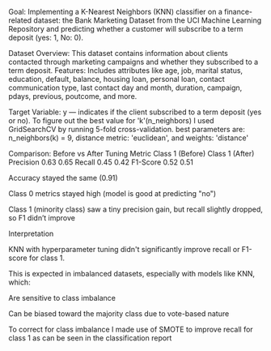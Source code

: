 Goal: Implementing a K-Nearest Neighbors (KNN) classifier on a finance-related dataset: the Bank Marketing Dataset from the UCI Machine Learning Repository and predicting whether a customer will subscribe to a term deposit (yes: 1, No: 0). 

Dataset Overview:
This dataset contains information about clients contacted through marketing campaigns and whether they subscribed to a term deposit.
Features: Includes attributes like age, job, marital status, education, default, balance, housing loan, personal loan, contact communication type, last contact day and month, duration, campaign, pdays, previous, poutcome, and more.

Target Variable: y — indicates if the client subscribed to a term deposit (yes or no).
To figure out the best value for 'k'(n_neighbors) I used GridSearchCV by running 5-fold cross-validation.
best parameters are: n_neighbors(k) = 9, distance metric: 'euclidean', and weights: 'distance'

Comparison: Before vs After Tuning
Metric	Class 1 (Before)	Class 1 (After)
Precision	0.63	0.65
Recall	0.45	0.42
F1-Score	0.52	0.51

Accuracy stayed the same (0.91)

Class 0 metrics stayed high (model is good at predicting "no")

Class 1 (minority class) saw a tiny precision gain, but recall slightly dropped, so F1 didn’t improve

Interpretation

KNN with hyperparameter tuning didn't significantly improve recall or F1-score for class 1.

This is expected in imbalanced datasets, especially with models like KNN, which:

Are sensitive to class imbalance

Can be biased toward the majority class due to vote-based nature

To correct for class imbalance I made use of SMOTE to improve recall for class 1 as can be seen in the classification report
